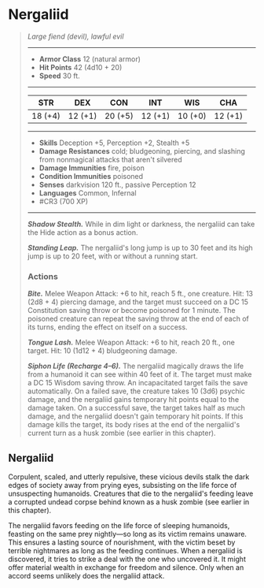 # Nergaliid
>*Large fiend (devil), lawful evil*
>___
>- **Armor Class** 12 (natural armor)
>- **Hit Points** 42 (4d10 + 20)
>- **Speed** 30 ft.
>___
>|STR|DEX|CON|INT|WIS|CHA|
>|:---:|:---:|:---:|:---:|:---:|:---:|
>|18 (+4)|12 (+1)|20 (+5)|12 (+1)|10 (+0)|12 (+1)|
>___
>- **Skills** Deception +5, Perception +2, Stealth +5
>- **Damage Resistances** cold; bludgeoning, piercing, and slashing from nonmagical attacks that aren't silvered
>- **Damage Immunities** fire, poison
>- **Condition Immunities** poisoned
>- **Senses** darkvision 120 ft., passive Perception 12
>- **Languages** Common, Infernal
>- #CR3 (700 XP)
>___
>***Shadow Stealth.*** While in dim light or darkness, the nergaliid can take the Hide action as a bonus action.  
>
>***Standing Leap.*** The nergaliid's long jump is up to 30 feet and its high jump is up to 20 feet, with or without a running start.  
>
>### Actions
>***Bite.*** Melee Weapon Attack: +6 to hit, reach 5 ft., one creature. Hit: 13 (2d8 + 4) piercing damage, and the target must succeed on a DC 15 Constitution saving throw or become poisoned for 1 minute. The poisoned creature can repeat the saving throw at the end of each of its turns, ending the effect on itself on a success.  
>
>***Tongue Lash.*** Melee Weapon Attack: +6 to hit, reach 20 ft., one target. Hit: 10 (1d12 + 4) bludgeoning damage.  
>
>***Siphon Life (Recharge 4–6).*** The nergaliid magically draws the life from a humanoid it can see within 40 feet of it. The target must make a DC 15 Wisdom saving throw. An incapacitated target fails the save automatically. On a failed save, the creature takes 10 (3d6) psychic damage, and the nergaliid gains temporary hit points equal to the damage taken. On a successful save, the target takes half as much damage, and the nergaliid doesn't gain temporary hit points. If this damage kills the target, its body rises at the end of the nergaliid's current turn as a husk zombie (see earlier in this chapter).

## Nergaliid

Corpulent, scaled, and utterly repulsive, these vicious devils stalk the dark edges of society away from prying eyes, subsisting on the life force of unsuspecting humanoids. Creatures that die to the nergaliid's feeding leave a corrupted undead corpse behind known as a husk zombie (see earlier in this chapter).

The nergaliid favors feeding on the life force of sleeping humanoids, feasting on the same prey nightly—so long as its victim remains unaware. This ensures a lasting source of nourishment, with the victim beset by terrible nightmares as long as the feeding continues. When a nergaliid is discovered, it tries to strike a deal with the one who uncovered it. It might offer material wealth in exchange for freedom and silence. Only when an accord seems unlikely does the nergaliid attack.